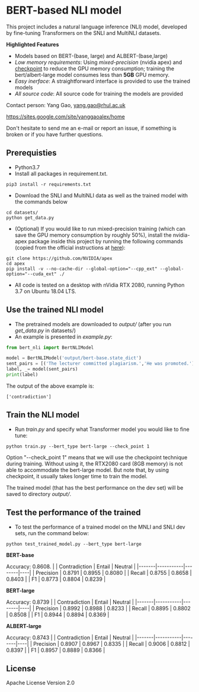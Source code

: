 # BERT-based NLI model

This project includes a natural language inference (NLI) model, developed
by fine-tuning Transformers on the SNLI and MultiNLI datasets. 

**Highlighted Features**

* Models based on BERT-(base, large) and ALBERT-(base,large)
* *Low memory requirements*: Using *mixed-precision* (nvidia apex) and [checkpoint](https://pytorch.org/docs/stable/checkpoint.html) to reduce the GPU memory consumption; training the bert/albert-large model consumes less than **5GB** GPU memory.
* *Easy inerface*: A straightforward interface is provided to use the trained models
* *All source code*: All source code for training the models are provided

Contact person: Yang Gao, yang.gao@rhul.ac.uk

https://sites.google.com/site/yanggaoalex/home

Don't hesitate to send me an e-mail or report an issue, if something is broken or if you have further questions.


## Prerequisties
* Python3.7 
* Install all packages in requirement.txt.
```shell script
pip3 install -r requirements.txt
```
* Download the SNLI and MultiNLI data as well as the trained model with the commands below
```shell script
cd datasets/
python get_data.py
```
* (Optional) If you would like to run mixed-precision training 
(which can save the GPU memory consumption by roughly 50%), 
install the nvidia-apex package inside this project
by running the following commands (copied from the official 
instructions at [here](https://github.com/NVIDIA/apex)):
```shell script
git clone https://github.com/NVIDIA/apex
cd apex
pip install -v --no-cache-dir --global-option="--cpp_ext" --global-option="--cuda_ext" ./
```
* All code is tested on a desktop with nVidia RTX 2080,
running Python 3.7 on Ubuntu 18.04 LTS.

## Use the trained NLI model 
* The pretrained models are downloaded to *output/* (after you run *get_data.py* in datasets/)
* An example is presented in *example.py*:
```python
from bert_nli import BertNLIModel

model = BertNLIModel('output/bert-base.state_dict')
sent_pairs = [('The lecturer committed plagiarism.','He was promoted.')]
label, _= model(sent_pairs)
print(label)
```        
The output of the above example is:
```text
['contradiction']
```

## Train the NLI model
* Run *train.py* and specify what Transformer model you would like to fine tune:
```shell script
python train.py --bert_type bert-large --check_point 1
```
Option "--check_point 1" means that we will use the checkpoint technique
during training. Without using it, the RTX2080 card (8GB memory) is not 
able to accommodate the bert-large model. But note that, by using
checkpoint, it usually takes longer time to train the model.

The trained model (that has the best performance on the dev set)
will be saved to directory *output/*.

## Test the performance of the trained
* To test the performance of a trained model on the MNLI and SNLI
dev sets, run the command below:
```shell script
python test_trained_model.py --bert_type bert-large
```

**BERT-base**

Accuracy: 0.8608.
|  | Contradiction | Entail | Neutral |
|-------|-----------|--------|----|
| Precision | 0.8791 | 0.8955 | 0.8080 |
| Recall | 0.8755 | 0.8658 | 0.8403 |
| F1 | 0.8773 | 0.8804 | 0.8239 |

**BERT-large**

Accuracy: 0.8739
|  | Contradiction | Entail | Neutral |
|-------|-----------|--------|----|
| Precision | 0.8992 | 0.8988 | 0.8233 |
| Recall | 0.8895 | 0.8802 | 0.8508 |
| F1 | 0.8944 | 0.8894 | 0.8369 |

**ALBERT-large**

Accuracy: 0.8743
|  | Contradiction | Entail | Neutral |
|-------|-----------|--------|----|
| Precision | 0.8907 | 0.8967 | 0.8335 |
| Recall | 0.9006 | 0.8812 | 0.8397 |
| F1 | 0.8957 | 0.8889 | 0.8366 |



## License
Apache License Version 2.0




